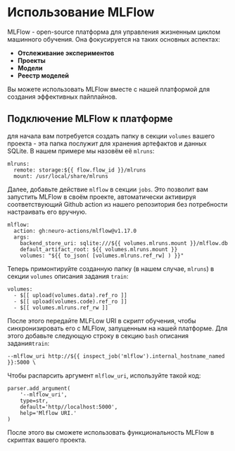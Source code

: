 # Использование MLFlow

MLFlow - open-source платформа для управления жизненным циклом машинного обучения. Она фокусируется на таких основных аспектах:

* **Отслеживание экспериментов**
* **Проекты**
* **Модели**
* **Реестр моделей**

Вы можете использовать MLFlow вместе с нашей платформой для создания эффективных пайплайнов.

## Подключение MLFlow к платформе

для начала вам потребуется создать папку в секции `volumes` вашего проекта -  эта папка послужит для хранения артефактов и данных SQLite. В нашем примере мы назовём её `mlruns`:

```text
mlruns:
  remote: storage:${{ flow.flow_id }}/mlruns
  mount: /usr/local/share/mlruns
```

Далее, добавьте действие `mlflow` в секции `jobs`. Это позволит вам запустить MLFlow в своём проекте, автоматически активируя соответствующий Github action из нашего репозитория без потребности настраивать его вручную.

```text
mlflow:
  action: gh:neuro-actions/mlflow@v1.17.0
  args:
    backend_store_uri: sqlite:///${{ volumes.mlruns.mount }}/mlflow.db
    default_artifact_root: ${{ volumes.mlruns.mount }}
    volumes: "${{ to_json( [volumes.mlruns.ref_rw] ) }}"
```

Теперь примонтируйте созданную папку \(в нашем случае, `mlruns`\) в секции `volumes` описания задания `train`:

```text
volumes:
  - $[[ upload(volumes.data).ref_ro ]]
  - $[[ upload(volumes.code).ref_ro ]]
  - $[[ volumes.mlruns.ref_rw ]]
```

После этого передайте MLFLow URI в скрипт обучения, чтобы синхронизировать его с MLFlow, запущенным на нашей платформе. Для этого добавьте следующую строку в секцию `bash` описания задания`train`:

```text
--mlflow_uri http://${{ inspect_job('mlflow').internal_hostname_named }}:5000 \
```

Чтобы распарсить аргумент `mlflow_uri`, используйте такой код:

```text
parser.add_argument(
    '--mlflow_uri',
    type=str,
    default='http//localhost:5000',
    help='Mlflow URI.'
)
```

После этого вы сможете использовать функциональность MLFlow в скриптах вашего проекта.

